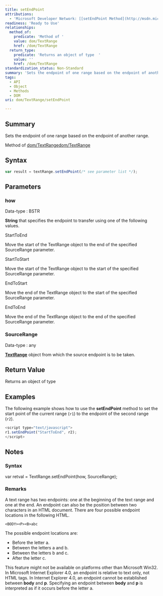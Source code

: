 ```yaml
---
title: setEndPoint
attributions:
  - 'Microsoft Developer Network: [[setEndPoint Method](http://msdn.microsoft.com/en-us/library/ie/ms536745(v=vs.85).aspx) Article]'
readiness: 'Ready to Use'
relationships:
  method_of:
    predicate: 'Method of '
    value: dom/TextRange
    href: /dom/TextRange
  return_type:
    predicate: 'Returns an object of type  '
    value: ''
    href: /dom/TextRange
standardization_status: Non-Standard
summary: 'Sets the endpoint of one range based on the endpoint of another range.'
tags:
  - API
  - Object
  - Methods
  - DOM
uri: dom/TextRange/setEndPoint

---
```

## Summary

Sets the endpoint of one range based on the endpoint of another range.

Method of [dom/TextRange](/dom/TextRange)[dom/TextRange](/dom/TextRange)

## Syntax

``` js
var result = textRange.setEndPoint(/* see parameter list */);
```

## Parameters

### how

 Data-type
:   BSTR

**String** that specifies the endpoint to transfer using one of the following values.

StartToEnd

Move the start of the TextRange object to the end of the specified SourceRange parameter.

StartToStart

Move the start of the TextRange object to the start of the specified SourceRange parameter.

EndToStart

Move the end of the TextRange object to the start of the specified SourceRange parameter.

EndToEnd

Move the end of the TextRange object to the end of the specified SourceRange parameter.

### SourceRange

 Data-type
:   any

[**TextRange**](/dom/TextRange) object from which the source endpoint is to be taken.

## Return Value

Returns an object of type

## Examples

The following example shows how to use the **setEndPoint** method to set the start point of the current range (`r1`) to the endpoint of the second range (`r2`).

``` js
<script type="text/javascript">
r1.setEndPoint("StartToEnd", r2);
</script>
```

## Notes

### Syntax

var retval = TextRange.setEndPoint(how, SourceRange);

### Remarks

A text range has two endpoints: one at the beginning of the text range and one at the end. An endpoint can also be the position between two characters in an HTML document. There are four possible endpoint locations in the following HTML.

    <BODY><P><B>abc

The possible endpoint locations are:

-   Before the letter a.
-   Between the letters a and b.
-   Between the letters b and c.
-   After the letter c.

This feature might not be available on platforms other than Microsoft Win32. In Microsoft Internet Explorer 4.0, an endpoint is relative to text only, not HTML tags. In Internet Explorer 4.0, an endpoint cannot be established between **body** and **p**. Specifying an endpoint between **body** and **p** is interpreted as if it occurs before the letter a.
